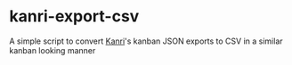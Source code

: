 # kanri-export-csv
A simple script to convert [Kanri](https://github.com/kanriapp/kanri)'s kanban JSON exports to CSV in a similar kanban looking manner
